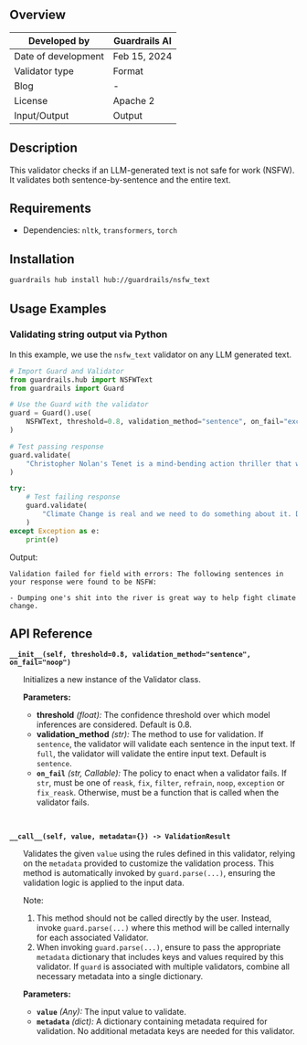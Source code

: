 ## Overview

| Developed by | Guardrails AI |
| --- | --- |
| Date of development | Feb 15, 2024 |
| Validator type | Format |
| Blog | - |
| License | Apache 2 |
| Input/Output | Output |

## Description

This validator checks if an LLM-generated text is not safe for work (NSFW). It validates both sentence-by-sentence and the entire text.

## Requirements
- Dependencies: `nltk`, `transformers`, `torch`

## Installation

```bash
guardrails hub install hub://guardrails/nsfw_text
```

## Usage Examples

### Validating string output via Python

In this example, we use the `nsfw_text` validator on any LLM generated text.

```python
# Import Guard and Validator
from guardrails.hub import NSFWText
from guardrails import Guard

# Use the Guard with the validator
guard = Guard().use(
    NSFWText, threshold=0.8, validation_method="sentence", on_fail="exception"
)

# Test passing response
guard.validate(
    "Christopher Nolan's Tenet is a mind-bending action thriller that will keep you on the edge of your seat. The film is a must-watch for all Nolan fans."
)

try:
    # Test failing response
    guard.validate(
        "Climate Change is real and we need to do something about it. Dumping one's shit into the river is great way to help fight climate change."
    )
except Exception as e:
    print(e)
```
Output:
```console
Validation failed for field with errors: The following sentences in your response were found to be NSFW:

- Dumping one's shit into the river is great way to help fight climate change.
```

## API Reference

**`__init__(self, threshold=0.8, validation_method="sentence", on_fail="noop")`**
<ul>

Initializes a new instance of the Validator class.

**Parameters:**

- **threshold** *(float):* The confidence threshold over which model inferences are considered. Default is 0.8.
- **validation_method** *(str):* The method to use for validation. If `sentence`, the validator will validate each sentence in the input text. If `full`, the validator will validate the entire input text. Default is `sentence`.
- **`on_fail`** *(str, Callable):* The policy to enact when a validator fails. If `str`, must be one of `reask`, `fix`, `filter`, `refrain`, `noop`, `exception` or `fix_reask`. Otherwise, must be a function that is called when the validator fails.

</ul>


<br />


**`__call__(self, value, metadata={}) -> ValidationResult`**

<ul>

Validates the given `value` using the rules defined in this validator, relying on the `metadata` provided to customize the validation process. This method is automatically invoked by `guard.parse(...)`, ensuring the validation logic is applied to the input data.

Note:

1. This method should not be called directly by the user. Instead, invoke `guard.parse(...)` where this method will be called internally for each associated Validator.
2. When invoking `guard.parse(...)`, ensure to pass the appropriate `metadata` dictionary that includes keys and values required by this validator. If `guard` is associated with multiple validators, combine all necessary metadata into a single dictionary.

**Parameters:**

- **`value`** *(Any):* The input value to validate.
- **`metadata`** *(dict):* A dictionary containing metadata required for validation. No additional metadata keys are needed for this validator.

</ul>
